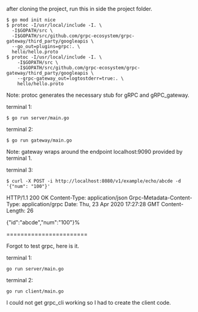 after cloning the project, run this in side the project folder.
```
$ go mod init nice
$ protoc -I/usr/local/include -I. \
  -I$GOPATH/src \  
  -I$GOPATH/src/github.com/grpc-ecosystem/grpc-gateway/third_party/googleapis \
  --go_out=plugins=grpc:. \
  hello/hello.proto  
$ protoc -I/usr/local/include -I. \
    -I$GOPATH/src \
    -I$GOPATH/src/github.com/grpc-ecosystem/grpc-gateway/third_party/googleapis \
    --grpc-gateway_out=logtostderr=true:. \
    hello/hello.proto
```
Note: protoc generates the necessary stub for gRPC and gRPC_gateway.

terminal 1:
```
$ go run server/main.go
```

terminal 2:
```
$ go run gateway/main.go
```
Note: gateway wraps around the endpoint localhost:9090 provided by terminal 1.

terminal 3:
```
$ curl -X POST -i http://localhost:8080/v1/example/echo/abcde -d '{"num": "100"}'
```
HTTP/1.1 200 OK
Content-Type: application/json
Grpc-Metadata-Content-Type: application/grpc
Date: Thu, 23 Apr 2020 17:27:28 GMT
Content-Length: 26

{"id":"abcde","num":"100"}%

=======================

Forgot to test grpc, here is it.

terminal 1:
```
go run server/main.go
```

terminal 2:
```
go run client/main.go
```

I could not get grpc_cli working so I had to create the client code. 
